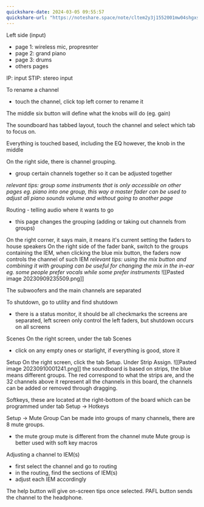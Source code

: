 ```yaml
---
quickshare-date: 2024-03-05 09:55:57
quickshare-url: "https://noteshare.space/note/cltem2y3j1552001mw04shgxs7#DPeoRHocfLJto6VxJbsVGYPxLFKqx+Y+XXlJD/Jw/Nk"
---
```

Left side (input)
- page 1: wireless mic, propresnter
- page 2: grand piano
- page 3: drums
- others pages

IP: input
STIP: stereo input

To rename a channel
- touch the channel, click top left corner to rename it

The middle six button will define what the knobs will do (eg. gain)

The soundboard has tabbed layout, touch the channel and select which tab to focus on.

Everything is touched based, including the EQ
however, the knob in the middle

On the right side, there is channel grouping.
- group certain channels together so it can be adjusted together

*relevant tips: group some instruments that is only accessible on other pages eg. piano into one group, this way a master fader can be used to adjust all piano sounds volume and without going to another page*

Routing - telling audio where it wants to go
- this page changes the grouping (adding or taking out channels from groups)

On the right corner, it says main, it means it's current setting the faders to house speakers
On the right side of the fader bank, switch to the groups containing the IEM, when clicking the blue mix button, the faders now controls the channel of such IEM
*relevant tips: using the mix button and combining it with grouping can be useful for changing the mix in the in-ear eg. some people prefer vocals while some prefer instruments*
![[Pasted image 20230909235509.png]]

The subwoofers and the main channels are separated

To shutdown, go to utility and find shutdown
- there is a status monitor, it should be all checkmarks
the screens are separated, left screen only control the left faders, but shutdown occurs on all screens

Scenes
On the right screen, under the tab Scenes
- click on any empty ones or starlight, if everything is good, store it

Setup
On the right screen, click the tab Setup. Under Strip Assign.
![[Pasted image 20230910001241.png]]
the soundboard is based on strips, the blue means different groups. The red correspond to what the strips are, and the 32 channels above it represent all the channels in this board, the channels can be added or removed through dragging.

Softkeys, these are located at the right-bottom of the board which can be programmed under tab Setup -> Hotkeys

Setup -> Mute Group
Can be made into groups of many channels, there are 8 mute groups.
- the mute group mute is different from the channel mute
Mute group is better used with soft key macros

Adjusting a channel to IEM(s)
- first select the channel and go to routing
- in the routing, find the sections of IEM(s)
- adjust each IEM accordingly

The help button will give on-screen tips once selected.
PAFL button sends the channel to the headphone.